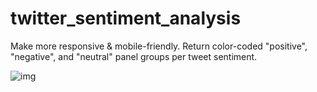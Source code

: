 # twitter_sentiment_analysis
Make more responsive & mobile-friendly. Return color-coded "positive", "negative", and "neutral" panel groups per tweet sentiment.

![img](https://user-images.githubusercontent.com/16505087/40898121-49f08ba6-678d-11e8-8d28-6ea3daaab782.png)
